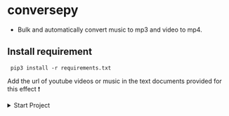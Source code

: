 # conversepy
 - Bulk and automatically convert music to mp3 and video to mp4.

## Install requirement

     pip3 install -r requirements.txt
     
Add the url of youtube videos or music in the text documents provided for this effect ❗

<details>
<summary>Start Project</summary>
<br>

<!-- prettier-ignore -->
<table>
  <thead>
    <tr><th align="left">Modules</th><th align="left">Command Converse</th><th align="left">READ</th></tr>
  </thead>
  <tbody>
    <tr><td>Music</td><td align="right">Download</td><td nowrap><code>python3 main.py -m</code></td></tr>
    <tr><td>Video</td><td align="right">Download</td><td nowrap><code>python3 main.py -v</code></td></tr></td></tr>
  </tbody>
</table>
